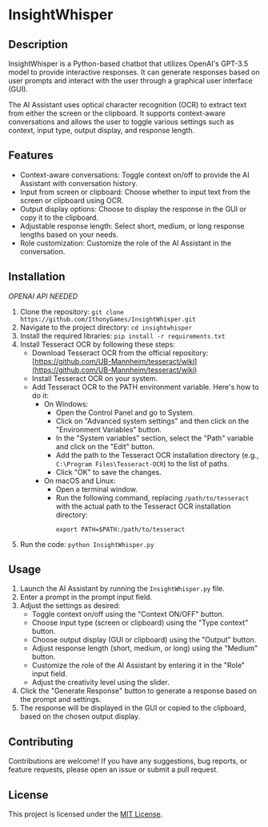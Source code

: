 # InsightWhisper

## Description
InsightWhisper is a Python-based chatbot that utilizes OpenAI's GPT-3.5 model to provide interactive responses. It can generate responses based on user prompts and interact with the user through a graphical user interface (GUI).

The AI Assistant uses optical character recognition (OCR) to extract text from either the screen or the clipboard. It supports context-aware conversations and allows the user to toggle various settings such as context, input type, output display, and response length.

## Features
- Context-aware conversations: Toggle context on/off to provide the AI Assistant with conversation history.
- Input from screen or clipboard: Choose whether to input text from the screen or clipboard using OCR.
- Output display options: Choose to display the response in the GUI or copy it to the clipboard.
- Adjustable response length: Select short, medium, or long response lengths based on your needs.
- Role customization: Customize the role of the AI Assistant in the conversation.

## Installation
*OPENAI API NEEDED*
1. Clone the repository: `git clone https://github.com/IthonyGames/InsightWhisper.git`
2. Navigate to the project directory: `cd insightwhisper`
3. Install the required libraries: `pip install -r requirements.txt`
4. Install Tesseract OCR by following these steps:
   - Download Tesseract OCR from the official repository: [https://github.com/UB-Mannheim/tesseract/wiki](https://github.com/UB-Mannheim/tesseract/wiki)
   - Install Tesseract OCR on your system.
   - Add Tesseract OCR to the PATH environment variable. Here's how to do it:
     - On Windows:
       - Open the Control Panel and go to System.
       - Click on "Advanced system settings" and then click on the "Environment Variables" button.
       - In the "System variables" section, select the "Path" variable and click on the "Edit" button.
       - Add the path to the Tesseract OCR installation directory (e.g., `C:\Program Files\Tesseract-OCR`) to the list of paths.
       - Click "OK" to save the changes.
     - On macOS and Linux:
       - Open a terminal window.
       - Run the following command, replacing `/path/to/tesseract` with the actual path to the Tesseract OCR installation directory:
         ```
         export PATH=$PATH:/path/to/tesseract
         ```
5. Run the code: `python InsightWhisper.py`

## Usage
1. Launch the AI Assistant by running the `InsightWhisper.py` file.
2. Enter a prompt in the prompt input field.
3. Adjust the settings as desired:
   - Toggle context on/off using the "Context ON/OFF" button.
   - Choose input type (screen or clipboard) using the "Type context" button.
   - Choose output display (GUI or clipboard) using the "Output" button.
   - Adjust response length (short, medium, or long) using the "Medium" button.
   - Customize the role of the AI Assistant by entering it in the "Role" input field.
   - Adjust the creativity level using the slider.
4. Click the "Generate Response" button to generate a response based on the prompt and settings.
5. The response will be displayed in the GUI or copied to the clipboard, based on the chosen output display.

## Contributing
Contributions are welcome! If you have any suggestions, bug reports, or feature requests, please open an issue or submit a pull request.

## License
This project is licensed under the [MIT License](LICENSE).
